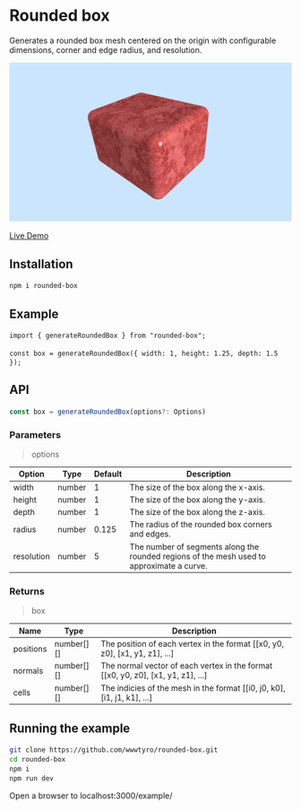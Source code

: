 # Rounded box

Generates a rounded box mesh centered on the origin with configurable dimensions, corner and edge radius, and resolution.

<p align="center">
  <img src="media/screenshot.webp">
</p>

[Live Demo](https://wwwtyro.github.io/rounded-cube)

## Installation

```sh
npm i rounded-box
```

## Example

```
import { generateRoundedBox } from "rounded-box";

const box = generateRoundedBox({ width: 1, height: 1.25, depth: 1.5 });
```

## API

```ts
const box = generateRoundedBox(options?: Options)
```

### Parameters

> options

| Option     | Type   | Default | Description                                                                               |
| ---------- | ------ | ------- | ----------------------------------------------------------------------------------------- |
| width      | number | 1       | The size of the box along the x-axis.                                                     |
| height     | number | 1       | The size of the box along the y-axis.                                                     |
| depth      | number | 1       | The size of the box along the z-axis.                                                     |
| radius     | number | 0.125   | The radius of the rounded box corners and edges.                                          |
| resolution | number | 5       | The number of segments along the rounded regions of the mesh used to approximate a curve. |

### Returns

> box

| Name      | Type       | Description                                                                      |
| --------- | ---------- | -------------------------------------------------------------------------------- |
| positions | number[][] | The position of each vertex in the format [[x0, y0, z0], [x1, y1, z1], ...]      |
| normals   | number[][] | The normal vector of each vertex in the format [[x0, y0, z0], [x1, y1, z1], ...] |
| cells     | number[][] | The indicies of the mesh in the format [[i0, j0, k0], [i1, j1, k1], ...]         |

## Running the example

```sh
git clone https://github.com/wwwtyro/rounded-box.git
cd rounded-box
npm i
npm run dev
```

Open a browser to localhost:3000/example/
